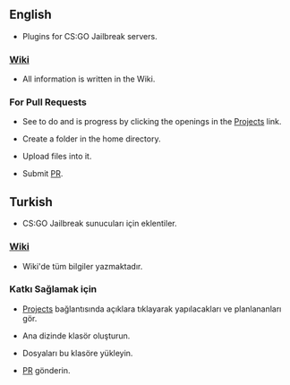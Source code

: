 ## English

- Plugins for CS:GO Jailbreak servers.

### [Wiki](https://github.com/SourcePawnX/CSGO-Jailbreak/wiki)

-  All information is written in the Wiki.

### For Pull Requests

- See to do and is progress by clicking the openings in the [Projects](https://github.com/SourcePawnX/CSGO-Jailbreak/projects) link.

- Create a folder in the home directory.
- Upload files into it.
- Submit [PR](https://github.com/SourcePawnX/CSGO-Jailbreak/pulls).

## Turkish

- CS:GO Jailbreak sunucuları için eklentiler.

### [Wiki](https://github.com/SourcePawnX/CSGO-Jailbreak/wiki)

- Wiki'de tüm bilgiler yazmaktadır.

### Katkı Sağlamak için

- [Projects](https://github.com/SourcePawnX/CSGO-Jailbreak/projects) bağlantısında açıklara tıklayarak yapılacakları ve planlananları gör.

- Ana dizinde klasör oluşturun.
- Dosyaları bu klasöre yükleyin.
- [PR](https://github.com/SourcePawnX/CSGO-Jailbreak/pulls) gönderin.
